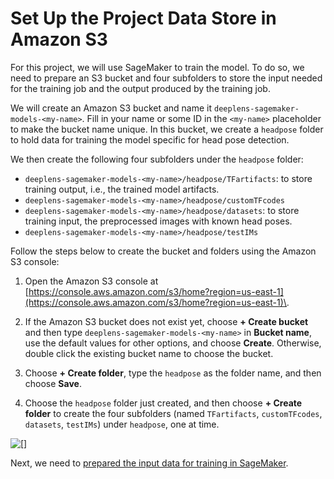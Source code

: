 # Set Up the Project Data Store in Amazon S3<a name="deeplens-headpose-project-set-up-data-store"></a>

For this project, we will use SageMaker to train the model\. To do so, we need to prepare an S3 bucket and four subfolders to store the input needed for the training job and the output produced by the training job\. 

We will create an Amazon S3 bucket and name it `deeplens-sagemaker-models-<my-name>`\. Fill in your name or some ID in the `<my-name>` placeholder to make the bucket name unique\. In this bucket, we create a `headpose` folder to hold data for training the model specific for head pose detection\. 

We then create the following four subfolders under the `headpose` folder:
+ `deeplens-sagemaker-models-<my-name>/headpose/TFartifacts`: to store training output, i\.e\., the trained model artifacts\.
+  `deeplens-sagemaker-models-<my-name>/headpose/customTFcodes`
+ `deeplens-sagemaker-models-<my-name>/headpose/datasets`: to store training input, the preprocessed images with known head poses\. 
+ `deeplens-sagemaker-models-<my-name>/headpose/testIMs`

Follow the steps below to create the bucket and folders using the Amazon S3 console:

1. Open the Amazon S3 console at [https://console.aws.amazon.com/s3/home?region=us-east-1](https://console.aws.amazon.com/s3/home?region=us-east-1)\.

1.  If the Amazon S3 bucket does not exist yet, choose **\+ Create bucket** and then type `deeplens-sagemaker-models-<my-name>` in **Bucket name**, use the default values for other options, and choose **Create**\. Otherwise, double click the existing bucket name to choose the bucket\.

   

1. Choose **\+ Create folder**, type the `headpose` as the folder name, and then choose **Save**\.

1. Choose the `headpose` folder just created, and then choose **\+ Create folder** to create the four subfolders \(named `TFartifacts`, `customTFcodes`, `datasets`, `testIMs`\) under `headpose`, one at time\.



![\[\]](http://docs.aws.amazon.com/deeplens/latest/dg/images/deeplens-tutorial-headpose-detection-s3-bucket-folders.png)

Next, we need to [prepared the input data for training in SageMaker](deeplens-headpose-project-prepare-training-data.md)\. 